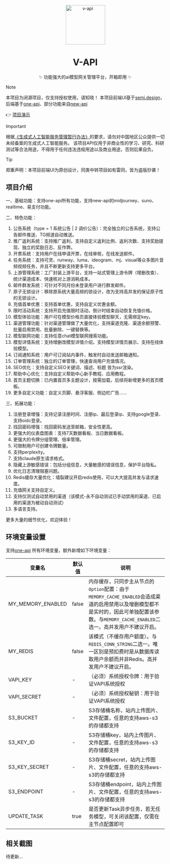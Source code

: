 <p align="center">
  <a href="https://github.com/popjane/v-api"><img src="./images/logo.png" width="125" height="125" alt="v-api"></a>
</p>

<div align="center">

# V-API

✨ 功能强大的ai模型网关管理平台，开箱即用 ✨

</div>

> [!NOTE]
> 本项目为闭源项目，仅支持授权使用，请知晓！
> 本项目前端UI基于[semi.design](https://semi.design/zh-CN/start/introduction)，后端基于[one-api](https://github.com/songquanpeng/one-api)、部分功能来自[new-api](https://github.com/Calcium-Ion/new-api)
>
> 👉 [项目演示](https://api.v3.cm/)

> [!IMPORTANT]
> 根据[《生成式人工智能服务管理暂行办法》](http://www.cac.gov.cn/2023-07/13/c_1690898327029107.htm)的要求，请勿对中国地区公众提供一切未经备案的生成式人工智能服务。
> 该项目API仅用于非商业性的学习、研究、科研测试等合法用途，不得用于任何违法违规用途以及商业用途，否则后果自负。

> [!TIP]
> 郑重声明：本项目前端UI为原创设计，同类中转项目如有雷同，皆为盗版抄袭！

## 项目介绍

一、基础功能：支持one-api所有功能，支持new-api的midjourney、suno、realtime、易支付功能。

二、特色功能：

1. 公告系统（type = 1 系统公告 | 2 调价公告）：完全独立的公告系统，支持公告邮件推送、TG频道自动推送。
2. 推广返利系统：支持推广返利，支持自定义返利比例、返利次数、支持奖励提现、独立的奖励日志、反作弊。
3. 开票系统：支持用户在线申请开票，在线审核，在线发送邮件。
4. 任务系统：支持可灵、runway、luma、ideogram、mj、visual等众多图片音频视频任务，并且不断更新支持更多平台。
5. 上游管理系统：工厂封装上游平台，支持一站式管理上游令牌（增删改查）、统计渠道成本、快速核对上游消耗成本。
6. 邮件群发系统：可针对不同月份未登录用户进行群发邮件。
7. 原子无锁设计：移除原系统大量高频的锁设计，改为支持高并发的保证原子性的无锁设计。
8. 充值首单优惠：支持首单优惠，支持自定义优惠金额。
9. 限时活动系统：支持开启充值限时活动，倒计时结束自动恢复充值价格。
10. 模型体验功能：用户可在模型价格页直接体验模型聊天，无需绑定key。
11. 渠道管理功能：针对渠道管理做了大量优化，支持渠道克隆、渠道余额预警、批量启用禁用、批量删除、一键替换等。
12. 模型联网功能：支持任意chat模型联网搜索功能。
13. 模型详情系统：支持增删改模型详情介绍，支持模型详情页展示、支持在线体验模型。
14. 订阅通知系统：用户可订阅站内事件，触发时自动发送邮箱通知。
15. 订单管理系统：独立的订单管理，快速查询用户充值情况。
16. SEO优化：支持自定义SEO关键词、描述、标题 皆为ssr渲染。
17. 帮助中心优化：支持自定义帮助中心新手教程、应用教程。
18. 首页主题切换：已内置首页多主题设计，按需加载，后续将新增更多的首页模板。
19. 更多自定义功能：自定义页脚、悬浮客服、侧边栏广告……

三、拓展功能：

1. 注册登录增强：支持记录注册时间、注册ip、最后登录ip、支持google登录、支持oidc登录。
2. 找回密码增强：找回密码发送至邮箱，安全性更高。
3. 更强大的仪表盘图表：支持7天数据看板、当日数据看板。
4. 更强大的令牌分组管理、倍率管理。
5. 可限制用户可创建令牌数量。
6. 支持perplexity。
7. 支持claude原生请求格式。
8. 隐藏上游敏感错误：包括分组信息，大量敏感的错误信息，保护平台隐私。
9. 优化日志清理阻塞问题。
10. Redis缓存大量优化：墙裂建议开启redis使用，可以大大提高并发与请求速度。
11. 充值网关支持自定义。
12. 支持仅测试自动禁用的渠道（该模式-永不自动测试已手动禁用的渠道、已启用的渠道为被动自动测试）
13. 多语言支持。

更多大量的细节优化，欢迎体验！

## 环境变量设置

支持[one-api](https://github.com/songquanpeng/one-api?tab=readme-ov-file#%E7%8E%AF%E5%A2%83%E5%8F%98%E9%87%8F) 所有环境变量，额外新增如下环境变量：

| 变量名 | 默认值 | 说明 |
| --- | --- | --- |
|MY_MEMORY_ENABLED|false|内存缓存，只同步主从节点的`Option`配置：由于`MEMORY_CACHE_ENABLED`会造成渠道的启用禁用以及增删模型都不是实时的，因此可单独配置该参数。与`MEMORY_CACHE_ENABLED`二选一。高并发用户不建议开启。|
|MY_REDIS|false|该模式（不缓存用户额度）。与`REDIS_CONN_STRING`二选一。唯一区别是预扣费时是从数据库读取用户余额而并非Redis。高并发用户不建议开启。|
|VAPI_KEY|-|（必须）系统授权令牌：用于验证VAPI系统授权|
|VAPI_SECRET|-|（必须）系统授权秘钥：用于验证VAPI系统授权|
|S3_BUCKET|-|S3存储桶名称，站内上传图片、文件配置，任意的支持aws-s3的存储都支持|
|S3_KEY_ID|-|S3存储桶key，站内上传图片、文件配置，任意的支持aws-s3的存储都支持|
|S3_KEY_SECRET|-|S3存储桶secret，站内上传图片、文件配置，任意的支持aws-s3的存储都支持|
|S3_ENDPOINT|-|S3存储桶endpoint，站内上传图片、文件配置，任意的支持aws-s3的存储都支持|
|UPDATE_TASK|true|是否更新Task异步任务，若无任务模型，可关闭该配置，仅需在主节点配置即可|

## 相关截图

待更新...
